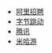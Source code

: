 <!--
 * @Author: 27
 * @LastEditors: 27
 * @Date: 2020-06-26 13:23:09
 * @LastEditTime: 2020-06-26 13:34:03
 * @FilePath: /self-article/content/面试积累/招聘信息.md
 * @description: type some description
--> 
- [阿里招聘](https://talent.alibaba.com/home/)
- [字节跳动](https://job.bytedance.com/)
- [腾讯](https://careers.tencent.com/)
- [米哈游](https://campus.mihayo.com/#/)